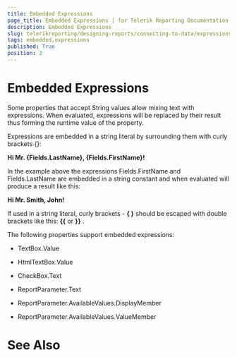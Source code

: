 ```yaml
---
title: Embedded Expressions
page_title: Embedded Expressions | for Telerik Reporting Documentation
description: Embedded Expressions
slug: telerikreporting/designing-reports/connecting-to-data/expressions/using-expressions/embedded-expressions
tags: embedded,expressions
published: True
position: 2
---
```


# Embedded Expressions



Some properties that accept String values allow mixing text with 		expressions. When evaluated, expressions will be replaced by their 		result thus forming the runtime value of the property.

Expressions are embedded in a string literal by surrounding them 		with curly brackets {}:

__Hi Mr. {Fields.LastName}, {Fields.FirstName}!__ 

In the example above the expressions Fields.FirstName and 		Fields.LastName are embedded in a string constant and when evaluated will 		produce a result like this:

__Hi Mr. Smith, John!__ 

If used in a string literal, curly brackets - __{ }__  should be escaped 		with double brackets like this: __{{__  or __}}__ .

The following properties support embedded expressions:

* TextBox.Value

* HtmlTextBox.Value

* CheckBox.Text

* ReportParameter.Text

* ReportParameter.AvailableValues.DisplayMember

* ReportParameter.AvailableValues.ValueMember

# See Also

